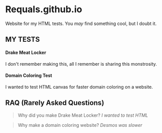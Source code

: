 # Requals.github.io
Website for my HTML tests. You *may* find something cool, but I doubt it.



## MY TESTS


#### Drake Meat Locker
I don't remember making this, all I remember is sharing this monstrosity.
#### Domain Coloring Test
I wanted to test HTML canvas for faster domain coloring on a website.



## RAQ **(Rarely Asked Questions)**


> Why did you make Drake Meat Locker?
*I wanted to test HTML*

> Why make a domain coloring website?
*Desmos was slower*

